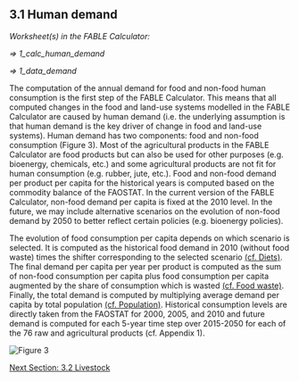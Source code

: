 ## 3.1 Human demand

_Worksheet(s) in the FABLE Calculator:_

_⇒ 1_calc_human_demand_

_⇒ 1_data_demand_

The computation of the annual demand for food and non-food human consumption is the first step of the FABLE Calculator. This means that all computed changes in the food and land-use systems modelled in the FABLE Calculator are caused by human demand (i.e. the underlying assumption is that human demand is the key driver of change in food and land-use systems). Human demand has two components: food and non-food consumption (Figure 3). Most of the agricultural products in the FABLE Calculator are food products but can also be used for other purposes (e.g. bioenergy, chemicals, etc.) and some agricultural products are not fit for human consumption (e.g. rubber, jute, etc.). Food and non-food demand per product per capita for the historical years is computed based on the commodity balance of the FAOSTAT. In the current version of the FABLE Calculator, non-food demand per capita is fixed at the 2010 level. In the future, we may include alternative scenarios on the evolution of non-food demand by 2050 to better reflect certain policies (e.g. bioenergy policies).

The evolution of food consumption per capita depends on which scenario is selected. It is computed as the historical food demand in 2010 (without food waste) times the shifter corresponding to the selected scenario [(cf. Diets)](https://github.com/FableCalculator/DocumentationWiki/wiki/2_Scenarios#23-diets). The final demand per capita per year per product is computed as the sum of non-food consumption per capita plus food consumption per capita augmented by the share of consumption which is wasted [(cf. Food waste)](https://github.com/FableCalculator/DocumentationWiki/wiki/2_Scenarios#24-food-waste). Finally, the total demand is computed by multiplying average demand per capita by total population [(cf. Population)](https://github.com/FableCalculator/DocumentationWiki/wiki/2_Scenarios#21-population). Historical consumption levels are directly taken from the FAOSTAT for 2000, 2005, and 2010 and future demand is computed for each 5-year time step over 2015-2050 for each of the 76 raw and agricultural products (cf. Appendix 1).

![Figure 3](https://user-images.githubusercontent.com/68918893/88786657-1327e200-d193-11ea-90cb-54d935333111.png)

[Next Section: 3.2 Livestock](https://github.com/FableCalculator/DocumentationWiki/wiki/3_2.-Livestock)
